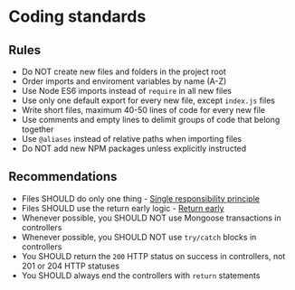 # Coding standards

## Rules

- Do NOT create new files and folders in the project root
- Order imports and enviroment variables by name (A-Z)
- Use Node ES6 imports instead of `require` in all new files
- Use only one default export for every new file, except `index.js` files
- Write short files, maximum 40-50 lines of code for every new file
- Use comments and empty lines to delimit groups of code that belong together
- Use `@aliases` instead of relative paths when importing files
- Do NOT add new NPM packages unless explicitly instructed

## Recommendations

- Files SHOULD do only one thing - [Single responsibility principle](https://en.wikipedia.org/wiki/Single-responsibility_principle)
- Files SHOULD use the return early logic - [Return early](https://en.wiktionary.org/wiki/early_return)
- Whenever possible, you SHOULD NOT use Mongoose transactions in controllers
- Whenever possible, you SHOULD NOT use `try/catch` blocks in controllers
- You SHOULD return the `200` HTTP status on success in controllers, not 201 or 204 HTTP statuses
- You SHOULD always end the controllers with `return` statements

